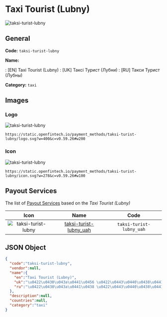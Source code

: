 
# Taxi Tourist (Lubny) 
![taksi-turist-lubny](https://static.openfintech.io/payment_methods/taksi-turist-lubny/logo.svg?w=400&c=v0.59.26#w200)  

## General 
**Code:** `taksi-turist-lubny` 
 
**Name:** 
 
:	[EN] Taxi Tourist (Lubny) 
:	[UK] Таксі Турист (Лубни) 
:	[RU] Такси Турист (Лубны) 
 
**Category:** `taxi` 
 

## Images 

### Logo 
![taksi-turist-lubny](https://static.openfintech.io/payment_methods/taksi-turist-lubny/logo.svg?w=400&c=v0.59.26#w200)  

```
https://static.openfintech.io/payment_methods/taksi-turist-lubny/logo.svg?w=400&c=v0.59.26#w200
```  

### Icon 
![taksi-turist-lubny](https://static.openfintech.io/payment_methods/taksi-turist-lubny/icon.svg?w=278&c=v0.59.26#w100)  

```
https://static.openfintech.io/payment_methods/taksi-turist-lubny/icon.svg?w=278&c=v0.59.26#w100
```  

## Payout Services 
 
The list of [Payout Services](/payout-services/) based on the _Taxi Tourist (Lubny)_ 

|Icon|Name|Code| 
|:---:|:---:|:---:| 
|![taksi-turist-lubny](https://static.openfintech.io/payout_methods/taksi-turist-lubny/icon.png?w=278&c=v0.59.26#w40) |[taksi-turist-lubny_uah](/payout-services/taksi-turist-lubny_uah/)|`taksi-turist-lubny_uah`| 
 

## JSON Object 

```json
{
  "code":"taksi-turist-lubny",
  "vendor":null,
  "name":{
    "en":"Taxi Tourist (Lubny)",
    "uk":"\u0422\u0430\u043a\u0441\u0456 \u0422\u0443\u0440\u0438\u0441\u0442 (\u041b\u0443\u0431\u043d\u0438)",
    "ru":"\u0422\u0430\u043a\u0441\u0438 \u0422\u0443\u0440\u0438\u0441\u0442 (\u041b\u0443\u0431\u043d\u044b)"
  },
  "description":null,
  "countries":null,
  "category":"taxi"
}
```  
